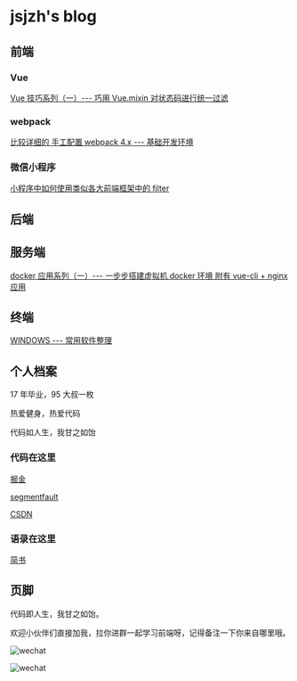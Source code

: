 # jsjzh's blog

## 前端

### Vue

[Vue 技巧系列（一）--- 巧用 Vue.mixin 对状态码进行统一过滤](https://github.com/jsjzh/blog/issues/1)

### webpack

[比较详细的 手工配置 webpack 4.x --- 基础开发环境](https://github.com/jsjzh/blog/issues/3)

### 微信小程序

[小程序中如何使用类似各大前端框架中的 filter](https://github.com/jsjzh/blog/issues/2)

## 后端

## 服务端

[docker 应用系列（一）--- 一步步搭建虚拟机 docker 环境 附有 vue-cli + nginx 应用](https://github.com/jsjzh/blog/issues/4)

## 终端

[WINDOWS --- 常用软件整理](https://github.com/jsjzh/blog/issues/5)

## 个人档案

17 年毕业，95 大叔一枚

热爱健身，热爱代码

代码如人生，我甘之如饴

### 代码在这里

[掘金](https://juejin.im/user/59b41d21f265da065b6682f7/posts)

[segmentfault](https://segmentfault.com/u/kusanzhongzou/articles)

[CSDN](https://blog.csdn.net/weixin_41917948)

### 语录在这里

[简书](https://www.jianshu.com/u/84ccf14285db)

## 页脚

代码即人生，我甘之如饴。

欢迎小伙伴们直接加我，拉你进群一起学习前端呀，记得备注一下你来自哪里哦。

![wechat](https://i.loli.net/2019/03/11/5c867208cc9c0.jpg)

![wechat](https://i.loli.net/2019/03/11/5c86720fbab10.jpg)
